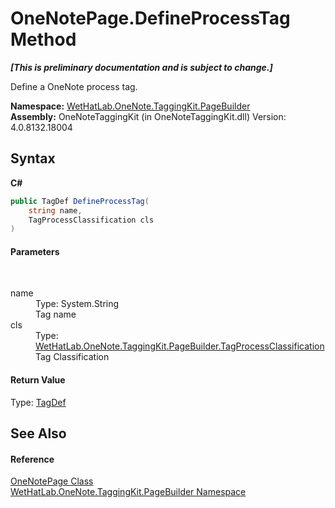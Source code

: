 # OneNotePage.DefineProcessTag Method 
 _**\[This is preliminary documentation and is subject to change.\]**_

Define a OneNote process tag.

**Namespace:**&nbsp;<a href="56352230-71f2-f4b7-63a8-983965663af5">WetHatLab.OneNote.TaggingKit.PageBuilder</a><br />**Assembly:**&nbsp;OneNoteTaggingKit (in OneNoteTaggingKit.dll) Version: 4.0.8132.18004

## Syntax

**C#**<br />
``` C#
public TagDef DefineProcessTag(
	string name,
	TagProcessClassification cls
)
```


#### Parameters
&nbsp;<dl><dt>name</dt><dd>Type: System.String<br />Tag name</dd><dt>cls</dt><dd>Type: <a href="a7313c5b-8b38-5611-2629-33da94751f96">WetHatLab.OneNote.TaggingKit.PageBuilder.TagProcessClassification</a><br />Tag Classification</dd></dl>

#### Return Value
Type: <a href="76f26dcb-6d94-451a-0931-56436dcad40f">TagDef</a><br />

## See Also


#### Reference
<a href="6754c7d7-0598-ae1f-ff8c-6808b714b0ab">OneNotePage Class</a><br /><a href="56352230-71f2-f4b7-63a8-983965663af5">WetHatLab.OneNote.TaggingKit.PageBuilder Namespace</a><br />